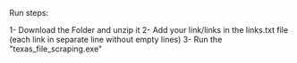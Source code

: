 Run steps:

1- Download the Folder and unzip it
2- Add your link/links in the links.txt file (each link in separate line without empty lines)
3- Run the "texas_file_scraping.exe"

